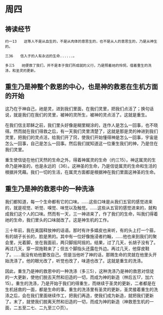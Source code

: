 # 周四

## 祷读经节
```
约一13　　这等人不是从血生的，不是从肉体的意思生的，也不是从人的意思生的，乃是从神生的。

三36　　信入子的人有永远的生命......。

多三5　　祂便救了我们，并不是本于我们所成就的义行，乃是照着祂的怜悯，借着重生的洗涤，和圣灵的更新。
```
## 重生乃是神整个救恩的中心，也是神的救恩在生机方面的开始

这乃在于神自己，祂是灵，进到我们里面，在我们灵里，把我们点活了；换句话说，就是我们在我们的灵里，被神的灵所生，被神的灵点活了。这就是重生。

在我们信主耶稣之前，我们里头好像是糊里糊涂的，连作人是怎么一回事，也不晓得。然而就在我们得救之后，有一天我们灵里清楚了，这就是那是灵的神进到我们灵里，把我们的灵点活，给我们开了窍，使我们开始懂得神是怎么一回事，宇宙是怎么一回事，自己是怎么一回事。然后我们就知道这一位重生我们的神，乃是住在我们灵里。

重生使信徒在他们天然的生命之外，得着神属灵的生命（约三15）。神这属灵的生命乃是神圣的，也是永远的（36）。这神圣的生命，乃是信徒属灵的生命和生活的根据并凭藉。我们一切的生活，在属灵方面都是根据神在我们里面这神圣的生命。

## 重生乃是神的救恩中的一种洗涤

我们都知道，每一个生命都有它的口味。......这些口味是从我们五官的感觉进来的，就是视觉、听觉、嗅觉、味觉以及触觉。......这些从五官的感觉进来的，就构成我们这个人的口味。然而有一天，三一神进来了，作了我们的生命，叫我们得着祂的生命，我们里头的口味就改了。这是神生机的工作。

三十年前，我在美国释放神的话语。那时有许多嬉皮也来听，有的头上打一个箍，有的胡子长长的，脸是黑的。其中有一位好像施浸者约翰，......他也来到我们的聚会里，光着脚，坐在我面前，两只脚摇阿摇的。结果，过了几天，长胡子没有了。再过几天，穿一双拖鞋来了；但五个脚指头还露在外边。再过几天，他穿皮鞋了。......我没有劝他要改自己。但是当他听了神的话，那赐生命的灵就在他里头开始洗涤了。他的眼光改了，听觉也改了，味道也改了。这就是重生的洗涤。

因此，重生乃是神的救恩中的一种洗涤（多三5），这种洗涤乃是神的救恩对信徒的一大更新，使他们脱去天然和旧造的一切，而成为神的新造（林后五17，加六15）。重生的洗涤，乃是开始于我们的得重生，而继续于圣灵的更新，二者都是在生机拯救的一面，都是生命的事。重生的洗涤里有圣灵的更新，圣灵接着重生的洗涤之后，会在我们里面继续作工，把我们再造，使我们成为新造，就把我们更新了。末了，就使我们脱离天然和旧造的一切，而成为神的新造（神救恩生机的一面，二五至二七、二九至三○页）。
